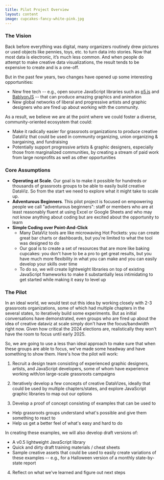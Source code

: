 ```yaml
---
title: Pilot Project Overview
layout: content
image: cupcakes-fancy-white-pink.jpg
---
```


### The Vision 

Back before everything was digital, many organizers routinely drew pictures or used objects like pennies, toys, etc. to turn data into stories. Now that most data is electronic, it’s much less common. And when people do attempt to make creative data visualizations, the result tends to be expensive to create and is a one-off.

But in the past few years, two changes have opened up some interesting opportunities:
- New free tech -- e.g., open source JavaScript libraries such as [p5.js](https://p5js.org/) and [BablyonJS](https://www.babylonjs.com/) -- that can produce amazing graphics and animation
- New global networks of liberal and progressive artists and graphic designers who are fired up about working with the community. 

As a result, we believe we are at the point where we could foster a diverse, community-oriented  ecosystem that could:
- Make it radically easier for grassroots organizations to produce creative DataViz that could be used in community organizing, union organizing & bargaining, and fundraising
- Potentially support progressive artists & graphic designers, especially those from marginalized communities, by creating a stream of paid work from large nonprofits as well as other opportunities 

### Core Assumptions
- __Operating at Scale__. Our goal is to make it possible for hundreds or thousands of grassroots groups to be able to easily build creative DataViz. So from the start we need to explore what it might take to scale up.
- __Adventurous Beginners__. This pilot project is focused on empowering people we call "adventurous beginners":  staff or members who are at least reasonably fluent at using Excel or Google Sheets and who may not know anything about coding but are excited about the opportunity to learn
- __Simple Coding over Point-And-Click__
  - Many DataViz tools are like microwaving Hot Pockets: you can create great bar charts or dashboards, but you're limited to what the tool was designed to do
  - Our goal is to create a set of resources that are more like baking cupcakes: you don't have to be a pro to get great results, but you have much more flexibility in what you can make and you can easily develop your skills over time
  - To do so, we will create lightweight libraries on top of existing JavaScript frameworks to make it substantially less intimidating to get started while making it easy to level up 

### The Pilot

In an ideal world, we would test out this idea by working closely with 2-3 grassroots organizations, some of which had multiple chapters in the several states, to iteratively build some experiments. But as initial conversations have demonstrated, even groups who are fired up about the idea of creative dataviz at scale simply don't have the focus/bandwidth right now. Given how critical the 2024 elections are, realistically they won't have the room to focus until early 2025.

So, we are going to use a less than ideal approach to make sure that when these groups are able to focus, we've made some headway and have something to show them. Here's how the pilot will work:

1) Recruit a design team consisting of experienced graphic designers, artists, and JavaScript developers, some of whom have experience working with/on large-scale grassroots campaigns

2) Iteratively develop a few concepts of creative DataVizes, ideally that could be used by multiple chapters/states, and explore JavaScript graphic libraries to map out our options

3) Develop a proof of concept consisting of examples that can be used to 
  - Help grassroots groups understand what's possible and give them something to react to
  - Help us get a better feel of what's easy and hard to do

In creating these examples, we will also develop draft versions of:
- A v0.5 lightweight JavaScript library
- Quick and dirty draft training materials / cheat sheets
- Sample creative assets that could be used to easily create variations of these examples -- e.g., for a Halloween version of a monthly state-by-state report

4) Reflect on what we've learned and figure out next steps
